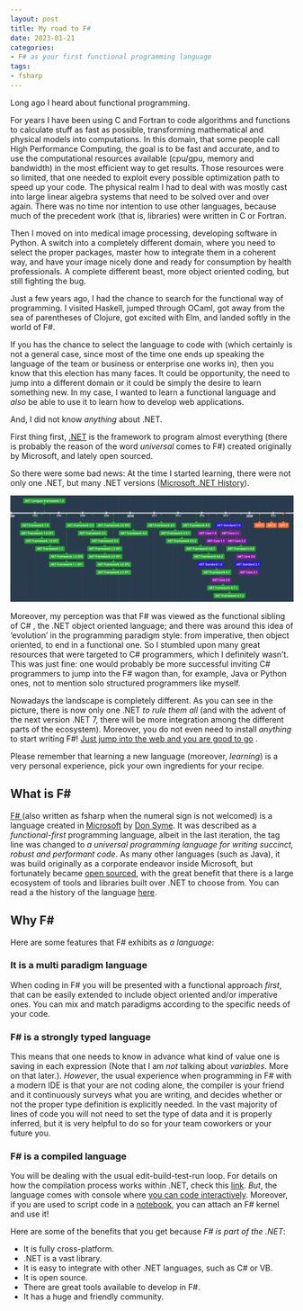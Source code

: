 ```yaml
---
layout: post
title: My road to F#  
date: 2023-01-21
categories: 
- F# as your first functional programming language
tags:
- fsharp
---
```


<!-- ## My road to F#  -->

Long ago I heard about functional programming. 

For years I have been using C and Fortran to code algorithms and functions to calculate stuff as fast as possible, transforming mathematical and physical models into computations. In this domain, that some people call High  Performance Computing, the goal is to be fast and accurate, and to use the computational resources available (cpu/gpu, memory and bandwidth) in the most efficient way to get results. Those resources were so limited, that one needed to exploit every possible optimization path to speed up your code. The physical realm I had to deal with was mostly cast into large linear algebra systems that need to be solved over and over again. There was no time nor intention to use other languages, because much of the precedent work (that is, libraries) were written in C or Fortran. 

Then I moved on into medical image processing, developing software in Python. A switch into a completely different domain, where you need to select the proper packages, master how to integrate them in a coherent way, and have your image nicely done and ready for consumption by health professionals. A complete different beast, more object oriented coding, but still fighting the bug.

Just a few years ago, I had the chance to search for the functional way of programming. I visited Haskell, jumped through OCaml, got away from the sea of parentheses of Clojure, got excited with Elm, and landed softly in the world of F#.  

If you has the chance to select the language to code with (which certainly is not a general case, since most of the time one ends up speaking the language of the team or business or enterprise one works in), then you know that this election has many faces. It could be opportunity,  the need to jump into a different domain or it could be simply the desire to learn something new. In my case, I wanted to learn a functional language and _also_ be able to use it to learn how to develop web applications. 

And, I did not know _anything_ about .NET.  

First thing first, [.NET](https://dotnet.microsoft.com/en-us/) is the framework to program almost everything (there is probably the reason of the word _universal_  comes to F#) created originally by Microsoft, and lately open sourced. 

So there were some bad news: At the time I started learning, there were not only one .NET, but many .NET versions ([Microsoft .NET History](https://time.graphics/pt/line/593132)).

![.NET history line](/img/dotnet.png)

Moreover, my perception was that F# was viewed as the functional sibling of C# , the .NET object oriented language; and there was around this idea of ‘evolution’ in the programming paradigm style: from imperative, then object oriented, to end in a functional one. So I stumbled upon many great resources that were targeted to C# programmers, which I definitely wasn’t. 
This was just fine: one would probably be more successful inviting C# programmers to jump into the F# wagon than, for example, Java or Python ones, not to mention solo structured programmers like myself.

Nowadays the landscape is completely different. As you can see in the picture, there is now only one .NET _to rule them all_ (and with the advent of the next version .NET 7, there will be more integration among the different parts of the ecosystem). Moreover, you do not even need to install _anything_ to start writing F#! [Just jump into the web and you are good to go](https://fable.io/repl/) .

<!-- In the following sections, I dive into F#, why use it, where to start from, and finally, a list of resources that _I_ found useful in this journey.  -->

Please remember that learning a new language (moreover, _learning_) is a very personal experience, pick your own ingredients for your recipe.


## What is F#
[F# ](https://dotnet.microsoft.com/en-us/languages/fsharp) (also written as fsharp when the numeral sign is not welcomed) is a language created in [Microsoft](https://docs.microsoft.com/en-us/dotnet/fsharp/) by [Don Syme](@dsymetweets). It was described as a _functional-first_ programming language, albeit in the last iteration, the tag line was changed to _a universal programming language for writing succinct, robust and performant code_.  As many other languages (such as Java), it was build originally as a corporate endeavor inside Microsoft, but fortunately became [open sourced](https://github.com/dotnet/fsharp),  with the great benefit that there is a large ecosystem of tools and libraries built over .NET to choose from.   You can read a the history of the language [here](https://fsharp.org/history/hopl-final/hopl-fsharp.pdf).

## Why F# 

Here are some features that F# exhibits as _a language_:

### It is a multi paradigm language

When coding in F# you will be presented with a functional approach _first_, that can be easily extended to include object oriented and/or imperative ones. You can mix and match paradigms according to the specific needs of your code.  

### F# is a strongly typed language

This means that one needs to know in advance what kind of value one is saving in each expression (Note that I am _not_ talking about _variables_. More on that later.). _However_, the usual experience when programming in F\# with a modern IDE is that your are not coding alone, the compiler is your friend and it continuously surveys what you are writing, and decides whether or not the proper type definition is explicitly needed. In the vast majority of lines of code you will not need to set the type of data and it is properly inferred, but it is very helpful to do so for your team coworkers or your future you.

### F# is a compiled language

You will be dealing with the usual edit-build-test-run loop. For details on how the compilation process works within .NET, check this [link](https://docs.microsoft.com/en-us/dotnet/standard/clr).  _But_, the language comes with console where [you can code interactively](https://learn.microsoft.com/en-us/dotnet/fsharp/tools/fsharp-interactive/). Moreover, if you are used to script code in a [notebook](https://jupyter.org/), you can attach an F\# kernel and use it! 

Here are some of the benefits that you get because _F# is part of the .NET_:

- It is fully cross-platform.
- .NET is a vast library.
- It is easy to integrate with other .NET languages, such as C# or VB.
- It is open source.
- There are great tools available to develop in F#.
- It has a huge and friendly community.


 



